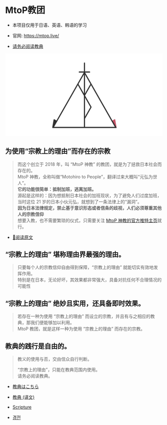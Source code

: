# MtoP教团

* 本项目仅用于日语、英语、韩语的学习

* 官网: https://mtop.live/

* [请务必阅读教典](#教典的践行是自由的。)

![](/Card.png)


## 为使用“宗教上的理由”而存在的宗教

> 而这个创立于 2018 年，叫 “MtoP 神教” 的教团，就是为了拯救日本社会而存在的。  
MtoP 神教，全称叫做“Motohiro to People”，翻译过来大概叫“元弘为世人”。  
**它的功能很简单：抵制加班，逃离加班。**  
源起是这样的：因为想抵制日本社会的加班现状，为了避免人们过度加班，当时这位 21 岁的日本小伙元弘，就想到了一条法律上的“漏洞”。  
**因为日本法律规定，禁止基于意识形态或者信条的歧视，人们必须尊重其他人的宗教信仰**  
想要入教，也不需要繁琐的仪式，只需要关注 [ MtoP 神教的官方推特主页](https://x.com/free_lance_god?t=L5vDVnYewPjrUHKD7OHkvw&s=09)就行。  

- [🔗阅读原文](https://mp.weixin.qq.com/s/R_T4LimBsW3ewtotoTN3wg)


## “宗教上的理由” 堪称理由界最强的理由。

> 只要每个人的宗教信仰自由得到保障，“宗教上的理由” 就能切实有效地发挥作用。  
特别是在日本，无论好坏，其效果都非常强大，具备对抗任何不合理情况的可能性

## “宗教上的理由” 绝妙且实用，还具备即时效果。

> 若存在一种为使用 “宗教上的理由” 而设立的宗教，并且有与之相应的教典，那我们便能够加以利用。  
MtoP 教团，就是这样一种为使用 “宗教上的理由” 而存在的宗教。

## 教典的践行是自由的。

> 教义的使用与否，交由信众自行判断。  
>  
> “宗教上的理由”，只能在教典范围内使用。  
请务必阅读教典。

- [教典はこちら](/scriptures/Scripture_ja.md)

- [教典 (译文)](/scriptures/Scripture_zh.md)

- [Scripture](/scriptures/Scripture_en.md)

- [경전](/scriptures/Scripture_ko.md)